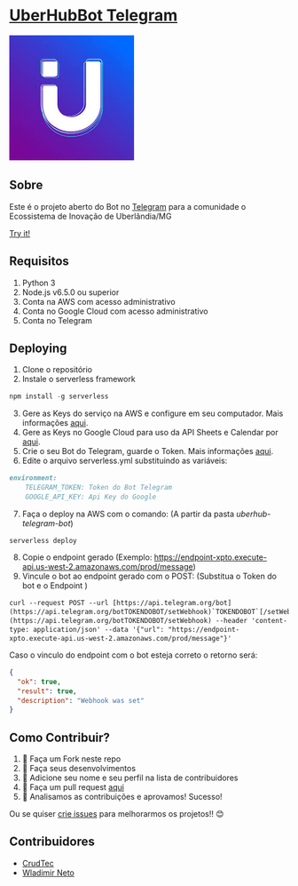 # [UberHubBot Telegram](http://telegram.me/UberHub_bot) 

![](https://github.com/UberHub/UberHub_BotTelegram/blob/master/assets/UberHub.jpg?raw=true)

## Sobre

Este é o projeto aberto do Bot no [Telegram](http://telegram.org/) para a comunidade o Ecossistema de Inovação de Uberlândia/MG

[Try it!](http://telegram.me/Uberhub_bot)

## Requisitos

1. Python 3
2. Node.js v6.5.0 ou superior
3. Conta na AWS com acesso administrativo
4. Conta no Google Cloud com acesso administrativo
5. Conta no Telegram 

## Deploying

1. Clone o repositório
2. Instale o serverless framework

```js
npm install -g serverless
```

3. Gere as Keys do serviço na AWS  e configure em seu computador. Mais informações [aqui](https://serverless.com/framework/docs/providers/aws/guide/credentials#using-aws-access-keys).
4. Gere as Keys no Google Cloud para uso da API Sheets e Calendar por [aqui](https://console.developers.google.com/apis/enabled). 
5. Crie o seu Bot do Telegram, guarde o Token. Mais informações [aqui](https://core.telegram.org/bots#3-how-do-i-create-a-bot).
6. Edite o arquivo serverless.yml substituindo as variáveis:

```markdown
environment:
    TELEGRAM_TOKEN: Token do Bot Telegram
    GOOGLE_API_KEY: Api Key do Google
```

7. Faça o deploy na AWS com o comando: (A partir da pasta *uberhub-telegram-bot*)

```
serverless deploy
```

8. Copie o endpoint gerado (Exemplo: https://endpoint-xpto.execute-api.us-west-2.amazonaws.com/prod/message) 
9. Vincule o bot ao endpoint gerado com o POST: (Substitua o Token do bot  e o Endpoint ) 

```curl
curl --request POST --url [https://api.telegram.org/bot](https://api.telegram.org/botTOKENDOBOT/setWebhook)`TOKENDOBOT`[/setWebhook](https://api.telegram.org/botTOKENDOBOT/setWebhook) --header 'content-type: application/json' --data '{"url": "https://endpoint-xpto.execute-api.us-west-2.amazonaws.com/prod/message"}'
```

Caso o vinculo do endpoint com o bot esteja correto o retorno será:

```json
{
  "ok": true,
  "result": true,
  "description": "Webhook was set"
}
```

## Como Contribuir?

1. 🍴 Faça um Fork neste repo 
2. 🔨 Faça seus desenvolvimentos
3. 👥 Adicione seu nome e seu perfil na lista de contribuidores 
4. 🔧 Faça um pull request [aqui](https://github.com/UberHub/UberHub_BotTelegram/compare)
5. 🎉 Analisamos as contribuições e aprovamos! Sucesso!

Ou se quiser [crie issues](https://github.com/UberHub/UberHub_BotTelegram/issues/new) para melhorarmos os projetos!! 😊

## Contribuidores

- [CrudTec](https://github.com/crudtec)
- [Wladimir Neto](https://github.com/orgs/crudtec/people/wladneto)

